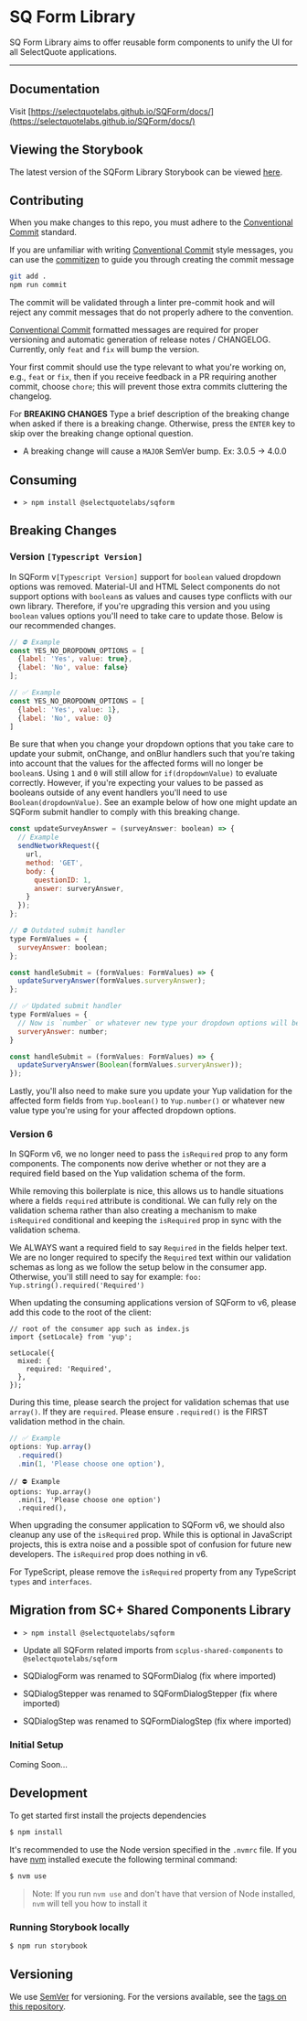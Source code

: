 # SQ Form Library

SQ Form Library aims to offer reusable form components to unify the UI for all SelectQuote applications.

---

## Documentation

Visit [https://selectquotelabs.github.io/SQForm/docs/](https://selectquotelabs.github.io/SQForm/docs/)

## Viewing the Storybook

The latest version of the SQForm Library Storybook can be viewed [here](https://master--5f4431386ea00a00220d495c.chromatic.com).

## Contributing

When you make changes to this repo, you must adhere to the [Conventional Commit](https://www.conventionalcommits.org/en/v1.0.0/#summary) standard.

If you are unfamiliar with writing [Conventional Commit](https://www.conventionalcommits.org/en/v1.0.0/#summary) style messages, you can use the [commitizen](https://commitizen.github.io/cz-cli/) to guide you through creating the commit message

```sh
git add .
npm run commit
```

The commit will be validated through a linter pre-commit hook and will reject any commit messages that do not properly adhere to the convention.

[Conventional Commit](https://www.conventionalcommits.org/en/v1.0.0/#summary) formatted messages are required for proper versioning and automatic generation of release notes / CHANGELOG. Currently, only `feat` and `fix` will bump the version.

Your first commit should use the type relevant to what you're working on, e.g., `feat` or `fix`, then if you receive feedback in a PR requiring another commit, choose `chore`; this will prevent those extra commits cluttering the changelog.

For **BREAKING CHANGES** Type a brief description of the breaking change when asked if there is a breaking change. Otherwise, press the `ENTER` key to skip over the breaking change optional question.

- A breaking change will cause a `MAJOR` SemVer bump. Ex: 3.0.5 -> 4.0.0

## Consuming

- `> npm install @selectquotelabs/sqform`

## Breaking Changes

### Version `[Typescript Version]`
In SQForm v`[Typescript Version]` support for `boolean` valued dropdown options was removed. Material-UI and HTML Select components do not support options with `boolean`s as values and causes type conflicts with our own library. Therefore, if you're upgrading this version and you using `boolean` values options you'll need to take care to update those. Below is our recommended changes.

```js
// ⛔️ Example
const YES_NO_DROPDOWN_OPTIONS = [
  {label: 'Yes', value: true},
  {label: 'No', value: false}
];

// ✅ Example
const YES_NO_DROPDOWN_OPTIONS = [
  {label: 'Yes', value: 1},
  {label: 'No', value: 0}
]
```

Be sure that when you change your dropdown options that you take care to update your submit, onChange, and onBlur handlers such that you're taking into account that the values for the affected forms will no longer be `boolean`s. Using `1` and `0` will still allow for `if(dropdownValue)` to evaluate correctly. However, if you're expecting your values to be passed as booleans outside of any event handlers you'll need to use `Boolean(dropdownValue)`. See an example below of how one might update an SQForm submit handler to comply with this breaking change.

```js
const updateSurveyAnswer = (surveyAnswer: boolean) => {
  // Example
  sendNetworkRequest({
    url,
    method: 'GET',
    body: {
      questionID: 1,
      answer: surveryAnswer,
    }
  });
};

// ⛔️ Outdated submit handler
type FormValues = {
  surveyAnswer: boolean;
};

const handleSubmit = (formValues: FormValues) => {
  updateSurveryAnswer(formValues.surveryAnswer);
};

// ✅ Updated submit handler
type FormValues = {
  // Now is `number` or whatever new type your dropdown options will be
  surveryAnswer: number;
}

const handleSubmit = (formValues: FormValues) => {
  updateSurveryAnswer(Boolean(formValues.surveryAnswer));
});
```

Lastly, you'll also need to make sure you update your Yup validation for the affected form fields from `Yup.boolean()` to `Yup.number()` or whatever new value type you're using for your affected dropdown options.

### Version 6

In SQForm v6, we no longer need to pass the `isRequired` prop to any form components. The components now derive whether or not they are a required field based on the Yup validation schema of the form.

While removing this boilerplate is nice, this allows us to handle situations where a fields `required` attribute is conditional. We can fully rely on the validation schema rather than also creating a mechanism to make `isRequired` conditional and keeping the `isRequired` prop in sync with the validation schema.

We ALWAYS want a required field to say `Required` in the fields helper text. We are no longer required to specify the `Required` text within our validation schemas as long as we follow the setup below in the consumer app. Otherwise, you'll still need to say for example: `foo: Yup.string().required('Required')`

When updating the consuming applications version of SQForm to v6, please add this code to the root of the client:

```
// root of the consumer app such as index.js
import {setLocale} from 'yup';

setLocale({
  mixed: {
    required: 'Required',
  },
});
```

During this time, please search the project for validation schemas that use `array()`. If they are `required`.
Please ensure `.required()` is the FIRST validation method in the chain.

```js
// ✅ Example
options: Yup.array()
  .required()
  .min(1, 'Please choose one option'),
```

```
// ⛔️ Example
options: Yup.array()
  .min(1, 'Please choose one option')
  .required(),
```

When upgrading the consumer application to SQForm v6, we should also cleanup any use of the `isRequired` prop. While this is optional in JavaScript projects, this is extra noise and a possible spot of confusion for future new developers. The `isRequired` prop does nothing in v6.

For TypeScript, please remove the `isRequired` property from any TypeScript `types` and `interfaces`.

## Migration from SC+ Shared Components Library

- `> npm install @selectquotelabs/sqform`

- Update all SQForm related imports from `scplus-shared-components` to `@selectquotelabs/sqform`

- SQDialogForm was renamed to SQFormDialog (fix where imported)

- SQDialogStepper was renamed to SQFormDialogStepper (fix where imported)

- SQDialogStep was renamed to SQFormDialogStep (fix where imported)

### Initial Setup

Coming Soon...

## Development

To get started first install the projects dependencies

```sh
$ npm install
```

It's recommended to use the Node version specified in the `.nvmrc` file. If you have [nvm](https://github.com/nvm-sh/nvm#about) installed execute the following terminal command:

```sh
$ nvm use
```

> Note: If you run `nvm use` and don't have that version of Node installed, `nvm` will tell you how to install it

### Running Storybook locally

```sh
$ npm run storybook
```

## Versioning

We use [SemVer](http://semver.org/) for versioning. For the versions available, see the [tags on this repository](https://bitbucket.org/SelectQuote/scplus-shared-components/src/master/).
